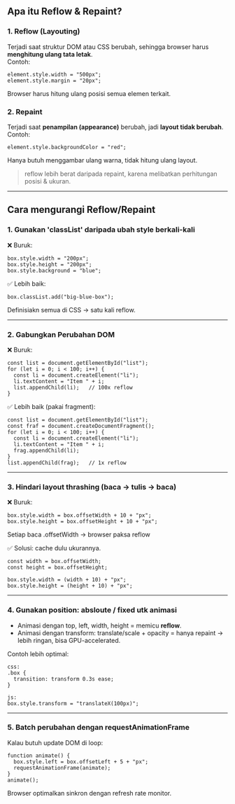 ## Apa itu Reflow & Repaint?
### 1. Reflow (Layouting)
Terjadi saat struktur DOM atau CSS berubah, sehingga browser harus __menghitung ulang tata letak__. <br>
Contoh:
  ```
  element.style.width = "500px";
  element.style.margin = "20px";
  ```
Browser harus hitung ulang posisi semua elemen terkait.

### 2. Repaint
Terjadi saat __penampilan (appearance)__ berubah, jadi __layout tidak berubah__.
Contoh:
  ```
  element.style.backgroundColor = "red";
  ```
Hanya butuh menggambar ulang warna, tidak hitung ulang layout.
> reflow lebih berat daripada repaint, karena melibatkan perhitungan posisi & ukuran.

---

## Cara mengurangi Reflow/Repaint
### 1. Gunakan 'classList' daripada ubah style berkali-kali
❌ Buruk:
```
box.style.width = "200px";
box.style.height = "200px";
box.style.background = "blue";
```

✅ Lebih baik:
```
box.classList.add("big-blue-box");
```
Definisiakn semua di CSS -> satu kali reflow.

---

### 2. Gabungkan Perubahan DOM
❌ Buruk:
```
const list = document.getElementById("list");
for (let i = 0; i < 100; i++) {
  const li = document.createElement("li");
  li.textContent = "Item " + i;
  list.appendChild(li);   // 100x reflow
}
```

✅ Lebih baik (pakai fragment):
```
const list = document.getElementById("list");
const fraf = document.createDocumentFragment();
for (let i = 0; i < 100; i++) {
  const li = document.createElement("li");
  li.textContent = "Item " + i;
  frag.appendChild(li);
}
list.appendChild(frag);   // 1x reflow
```

---

### 3. Hindari layout thrashing (baca -> tulis -> baca)
❌ Buruk:
```
box.style.width = box.offsetWidth + 10 + "px";
box.style.height = box.offsetHeight + 10 + "px";
```
Setiap baca .offsetWidth -> browser paksa reflow

✅ Solusi: cache dulu ukurannya.
```
const width = box.offsetWidth;
const height = box.offsetHeight;

box.style.width = (width + 10) + "px";
box.style.height = (height + 10) + "px";
```

---

### 4. Gunakan position: absloute / fixed utk animasi
  * Animasi dengan top, left, width, height = memicu __reflow__.
  * Animasi dengan transform: translate/scale + opacity = hanya repaint -> lebih ringan, bisa GPU-accelerated.

Contoh lebih optimal:
```
css:
.box {
  transition: transform 0.3s ease;
}

js:
box.style.transform = "translateX(100px)";
```

---

### 5. Batch perubahan dengan requestAnimationFrame
Kalau butuh update DOM di loop:
```
function animate() {
  box.style.left = box.offsetLeft + 5 + "px";
  requestAnimationFrame(animate);
}
animate();
```
Browser optimalkan sinkron dengan refresh rate monitor.